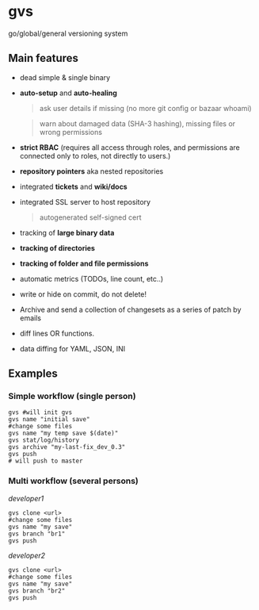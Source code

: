 # gvs

go/global/general versioning system

## Main features

* dead simple & single binary
* **auto-setup** and **auto-healing**
  > ask user details if missing (no more git config or bazaar whoami)

  > warn about damaged data (SHA-3 hashing), missing files or wrong permissions
* **strict RBAC** (requires all access through roles, and permissions are connected only to roles, not directly to users.)
* **repository pointers** aka nested repositories
* integrated **tickets** and **wiki/docs**
* integrated SSL server to host repository
  > autogenerated self-signed cert
* tracking of **large binary data**
* **tracking of directories**
* **tracking of folder and file permissions**
* automatic metrics (TODOs, line count, etc..)
* write or hide on commit, do not delete!
* Archive and send a collection of changesets as a series of patch by emails
* diff lines OR functions. 
* data diffing for YAML, JSON, INI
<!-- use/investigate https://github.com/Microsoft/language-server-protocol to specify languages
or https://github.com/AnanthaRajuCprojects/Reserved-Key-Words-list-of-various-programming-languages 


PYTHON: 
  def STRING( STRING? ):
    STRING
    return
C:
  STRING STRING( STRING? ) { STRING }
GO:
  func STRING( STRING? ) STRING? { STRING }
JAVA:
  STRING(?) STRING( STRING? ) {  -->


## Examples

### Simple workflow (single person)

```shell
gvs #will init gvs
gvs name "initial save"
#change some files
gvs name "my temp save $(date)"
gvs stat/log/history
gvs archive "my-last-fix_dev_0.3"
gvs push
# will push to master
```

### Multi workflow (several persons)

*developer1*

```shell
gvs clone <url>
#change some files
gvs name "my save"
gvs branch "br1"
gvs push
```

*developer2*

```shell
gvs clone <url>
#change some files
gvs name "my save"
gvs branch "br2"
gvs push
```
<!-- 
*merging lines*

```shell
gvs branch list
# br1
# br2
# br3-playground
gvs branch compare br1 br2
# br1.1 (file1)
#   changed_lines: 1,5, 22-55, 75
# br2.1 (file1)
#   changed_lines: 4,5, 22-55, 75
#
# br1.2 (file2)
#   changed_lines: 15, 25-55, 99
gvs branch from br1 br2 
gvs branch "merged br1 br2"
gvs pick br1.1

```

*merging functions*

```shell
gvs branch list
# br1
# br2
gvs branch compare br1 br2
# br1.1
#   -
#
#
# br2.1
#
# br2.2
#

``` -->

<!--
## Other

* ask user details if missing (no more git config or bazaar whoami)
* Dead simple & single binary with tons of features
* AutoSync - Reduces needless Merging and Forking
* integrated wiki, ticketing & bug tracking, embedded documentation, and Technical notes. 
* easily manage users and access to your repos

## Other

* Manage commit access to parts of a repo using control lists
* Edit, fold, drop changesets in the style of git rebase --interactive
* Track large binary files
* Send email to subscribed addresses to notify repository changes
* Send a collection of changesets as a series of patch emails
* Purge all files and dirs in the repository that are not being tracked
* Handle nested repositories
* Allow commands to affect multiple repositories simultaneously
* Count lines of source code
* List TODOs
* Contributor branch


what is different from GIT:

* integrated SSL server.. should be as easy as 
> python -m SimpleHTTPServer
* integrated RBAC
* send the patches by email (darcs send)

## Issues with other vcs

* Poor handling of binary data
* Submodules are very difficult to work with effectively, and are limited to including an entire
* Steep learning curve
* no diffs on binary files
* The repository is a bunch of files that can easily be ruined by some accident.
* Inconsistent command line interface
* Revert features with ease 

-->